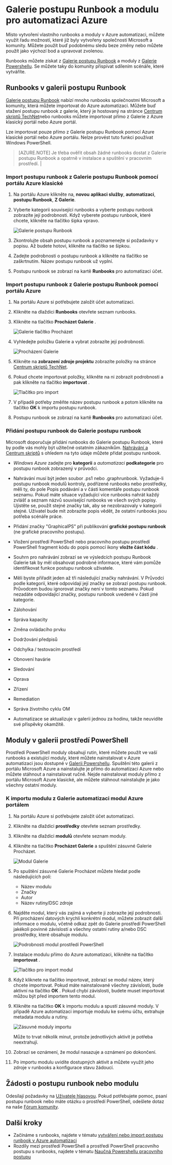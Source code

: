 <properties
    pageTitle="Galerie postupu Runbook a modulu pro automatizaci Azure | Microsoft Azure"
    description="Runbooks a moduly společnostmi Microsoft a komunity jsou k dispozici a nelze nainstalovat a používat ve vašem prostředí Azure automatizaci.  Tento článek popisuje, jak lze získat přístup k tyto materiály a přispívat runbooks do galerie."
    services="automation"
    documentationCenter=""
    authors="mgoedtel"
    manager="jwhit"
    editor="tysonn" />
<tags
    ms.service="automation"
    ms.devlang="na"
    ms.topic="article"
    ms.tgt_pltfrm="na"
    ms.workload="infrastructure-services"
    ms.date="09/18/2016"
    ms.author="magoedte;bwren" />


# <a name="runbook-and-module-galleries-for-azure-automation"></a>Galerie postupu Runbook a modulu pro automatizaci Azure

Místo vytvoření vlastního runbooks a moduly v Azure automatizaci, můžete využít řadu možností, které již byly vytvořeny společností Microsoft a komunity.  Můžete použít buď podobnému sledu beze změny nebo můžete použít jako výchozí bod a upravovat zvolenou.

Runbooks můžete získat z [Galerie postupu Runbook](#runbooks-in-runbook-gallery) a moduly z [Galerie Powershellu](#modules-in-powerShell-gallery).  Se můžete taky do komunity přispívat sdílením scénáře, které vytváříte.

## <a name="runbooks-in-runbook-gallery"></a>Runbooks v galerii postupu Runbook

[Galerie postupu Runbook](http://gallery.technet.microsoft.com/scriptcenter/site/search?f[0].Type=RootCategory&f[0].Value=WindowsAzure&f[1].Type=SubCategory&f[1].Value=WindowsAzure_automation&f[1].Text=Automation) nabízí mnoho runbooks společnostmi Microsoft a komunity, která můžete importovat do Azure automatizaci. Můžete buď stažení postupu runbook z galerie, který je hostovaný na stránce [Centrum skriptů TechNet](http://gallery.technet.microsoft.com/)nebo runbooks můžete importovat přímo z Galerie z Azure klasický portál nebo Azure portál.

Lze importovat pouze přímo z Galerie postupu Runbook pomocí Azure klasické portál nebo Azure portálu. Nelze provést tuto funkci používat Windows PowerShell.

>[AZURE.NOTE] Je třeba ověřit obsah žádné runbooks dostat z Galerie postupu Runbook a opatrně v instalace a spuštění v pracovním prostředí. |

### <a name="to-import-a-runbook-from-the-runbook-gallery-with-the-azure-classic-portal"></a>Import postupu runbook z Galerie postupu Runbook pomocí portálu Azure klasické

1. Na portálu Azure klikněte na, **novou** **aplikaci služby**, **automatizaci**, **postupu Runbook**, **Z Galerie**.
2. Vyberte kategorii související runbooks a vyberte postupu runbook zobrazíte její podrobnosti. Když vyberete postupu runbook, které chcete, klikněte na tlačítko šipka vpravo.

    ![Galerie postupu Runbook](media/automation-runbook-gallery/runbook-gallery.png)

3. Zkontrolujte obsah postupu runbook a poznamenejte si požadavky v popisu. Až budete hotovi, klikněte na tlačítko se šipkou.
4. Zadejte podrobnosti o postupu runbook a klikněte na tlačítko se zaškrtnutím. Název postupu runbook už vyplní.
5. Postupu runbook se zobrazí na kartě **Runbooks** pro automatizaci účet.

### <a name="to-import-a-runbook-from-the-runbook-gallery-with-the-azure-portal"></a>Import postupu runbook z Galerie postupu Runbook pomocí portálu Azure

1. Na portálu Azure si potřebujete založit účet automatizaci.
2. Klikněte na dlaždici **Runbooks** otevřete seznam runbooks.
3. Klikněte na tlačítko **Procházet Galerie** .

    ![Galerie tlačítko Procházet](media/automation-runbook-gallery/browse-gallery-button.png)

4. Vyhledejte položku Galerie a vybrat zobrazíte její podrobnosti.

    ![Procházení Galerie](media/automation-runbook-gallery/browse-gallery.png)

4. Klikněte na **zobrazení zdroje projektu** zobrazíte položky na stránce [Centrum skriptů TechNet](http://gallery.technet.microsoft.com/).
5. Pokud chcete importovat položky, klikněte na ni zobrazit podrobnosti a pak klikněte na tlačítko **importovat** .

    ![Tlačítko pro import](media/automation-runbook-gallery/gallery-item-detail.png)

6. V případě potřeby změňte název postupu runbook a potom klikněte na tlačítko **OK** k importu postupu runbook.
5. Postupu runbook se zobrazí na kartě **Runbooks** pro automatizaci účet.


### <a name="adding-a-runbook-to-the-runbook-gallery"></a>Přidání postupu runbook do Galerie postupu runbook

Microsoft doporučuje přidání runbooks do Galerie postupu Runbook, které by podle vás mohly být užitečné ostatním zákazníkům.  [Nahrávání a Centrum skriptů](http://gallery.technet.microsoft.com/site/upload) s ohledem na tyto údaje můžete přidat postupu runbook.

- *Windows Azure* zadejte pro **kategorii** a *automatizaci* **podkategorie** pro postupu runbook zobrazený v průvodci.  

- Nahrávání musí být jeden soubor .ps1 nebo .graphrunbook.  Vyžaduje-li postupu runbook modulů kontroly, podřízené runbooks nebo prostředky, měli ty, do pole Popis podávání a v části komentáře postupu runbook seznamu.  Pokud máte situace vyžadující více runbooks nahrát každý zvlášť a seznam názvů související runbooks ve všech svých popisy. Ujistěte se, použít stejné značky tak, aby se nezobrazovaly v kategorii stejné. Uživatel bude mít zobrazíte popis vědět, že ostatní runbooks jsou potřeba scénáře práce.

- Přidání značky "GraphicalPS" při publikování **grafické postupu runbook** (ne grafické pracovního postupu). 

- Vložení prostředí PowerShell nebo pracovního postupu prostředí PowerShell fragment kódu do popis pomocí ikony **vložte část kódu** .

- Souhrn pro nahrávání zobrazí se ve výsledcích postupu Runbook Galerie tak by měl obsahovat podrobné informace, které vám pomůže identifikovat funkce postupu runbook uživatele.

- Měli byste přiřadit jeden až tři následující značky nahrávání.  V Průvodci podle kategorií, které odpovídají její značky se zobrazí postupu runbook.  Průvodcem budou ignorovat značky není v tomto seznamu. Pokud nezadáte odpovídající značky, postupu runbook uvedené v části jiné kategorie.

 - Zálohování
 - Správa kapacity
 - Změna ovládacího prvku
 - Dodržování předpisů
 - Odchylka / testovacím prostředí
 - Obnovení havárie
 - Sledování
 - Oprava
 - Zřízení
 - Remediation
 - Správa životního cyklu OM


- Automatizace se aktualizuje v galerii jednou za hodinu, takže neuvidíte své příspěvky okamžitě.

## <a name="modules-in-powershell-gallery"></a>Moduly v galerii prostředí PowerShell

Prostředí PowerShell moduly obsahují rutin, které můžete použít ve vaší runbooks a existující moduly, které můžete nainstalovat v Azure automatizaci jsou dostupné v [Galerii Powershellu](http://www.powershellgallery.com).  Spuštění této galerii z portálu Microsoft Azure a nainstalujte je přímo do automatizaci Azure nebo můžete stáhnout a nainstalovat ručně.  Nejde nainstalovat moduly přímo z portálu Microsoft Azure klasické, ale můžete stáhnout nainstalujte je jako všechny ostatní moduly.

### <a name="to-import-a-module-from-the-automation-module-gallery-with-the-azure-portal"></a>K importu modulu z Galerie automatizaci modul Azure portálem

1. Na portálu Azure si potřebujete založit účet automatizaci.
2. Klikněte na dlaždici **prostředky** otevřete seznam prostředky.
3. Klikněte na dlaždici **modulů** otevřete seznam moduly.
4. Klikněte na tlačítko **Procházet Galerie** a spuštění zásuvné Galerie Procházet.

    ![Modul Galerie](media/automation-runbook-gallery/modules-blade.png) <br>
5. Po spuštění zásuvné Galerie Procházet můžete hledat podle následujících polí:

   - Název modulu
   - Značky
   - Autor
   - Název rutiny/DSC zdroje

6. Najděte modul, který vás zajímá a vyberte ji zobrazíte její podrobnosti.  
Při procházení datových krychlí konkrétní modul, můžete zobrazit další informace o modulu, včetně odkaz zpět do Galerie prostředí PowerShell jakékoli povinné závislostí a všechny ostatní rutiny a/nebo DSC prostředky, které obsahuje modulu.

    ![Podrobnosti modul prostředí PowerShell](media/automation-runbook-gallery/gallery-item-details-blade.png) <br>

7. Instalace modulu přímo do Azure automatizaci, klikněte na tlačítko **importovat** .

    ![Tlačítko pro import modul](media/automation-runbook-gallery/module-import-button.png)

8. Když kliknete na tlačítko importovat, zobrazí se modul název, který chcete importovat. Pokud máte nainstalované všechny závislosti, bude aktivní na tlačítko **OK** . Pokud chybí závislosti, budete muset importovat můžou být před importem tento modul.
9. Klikněte na tlačítko **OK** k importu modulu a spustí zásuvné moduly. V případě Azure automatizaci importuje modulu ke svému účtu, extrahuje metadata modulu a rutiny.

    ![Zásuvné moduly importu](media/automation-runbook-gallery/module-import-blade.png)

    Může to trvat několik minut, protože jednotlivých aktivit je potřeba neextrahují.
10. Zobrazí se oznámení, že modul nasazuje a oznámení po dokončení.
11. Po importu modulu uvidíte dostupných aktivit a můžete využít jeho zdroje v runbooks a konfigurace stavu žádoucí.

## <a name="requesting-a-runbook-or-module"></a>Žádosti o postupu runbook nebo modulu

Odesílají požadavky na [Uživatele hlasovou](https://feedback.azure.com/forums/246290-azure-automation/).  Pokud potřebujete pomoc, psaní postupu runbook nebo máte otázku o prostředí PowerShell, odešlete dotaz na naše [Fórum komunity](http://social.msdn.microsoft.com/Forums/windowsazure/en-US/home?forum=azureautomation&filter=alltypes&sort=lastpostdesc).

## <a name="next-steps"></a>Další kroky

- Začínáme s runbooks, najdete v tématu [vytváření nebo import postupu runbook v Azure automatizaci](automation-creating-importing-runbook.md)
- Rozdíly mezi prostředí PowerShell a prostředí PowerShell pracovního postupu s runbooks, najdete v tématu [Naučná Powershellu pracovního postupu](automation-powershell-workflow.md)
